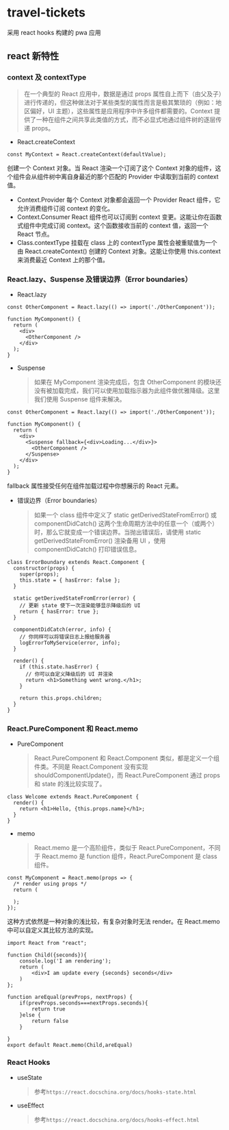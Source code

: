 # travel-tickets

采用 react hooks 构建的 pwa 应用

## react 新特性

### context 及 contextType

> 在一个典型的 React 应用中，数据是通过 props 属性自上而下（由父及子）进行传递的，但这种做法对于某些类型的属性而言是极其繁琐的（例如：地区偏好，UI 主题），这些属性是应用程序中许多组件都需要的。Context 提供了一种在组件之间共享此类值的方式，而不必显式地通过组件树的逐层传递 props。

- React.createContext

```
const MyContext = React.createContext(defaultValue);
```

创建一个 Context 对象。当 React 渲染一个订阅了这个 Context 对象的组件，这个组件会从组件树中离自身最近的那个匹配的 Provider 中读取到当前的 context 值。

- Context.Provider
  每个 Context 对象都会返回一个 Provider React 组件，它允许消费组件订阅 context 的变化。
- Context.Consumer
  React 组件也可以订阅到 context 变更。这能让你在函数式组件中完成订阅 context。这个函数接收当前的 context 值，返回一个 React 节点。
- Class.contextType
  挂载在 class 上的 contextType 属性会被重赋值为一个由 React.createContext() 创建的 Context 对象。这能让你使用 this.context 来消费最近 Context 上的那个值。

### React.lazy、Suspense 及错误边界（Error boundaries）

- React.lazy

```
const OtherComponent = React.lazy(() => import('./OtherComponent'));

function MyComponent() {
  return (
    <div>
      <OtherComponent />
    </div>
  );
}
```

- Suspense
  > 如果在 MyComponent 渲染完成后，包含 OtherComponent 的模块还没有被加载完成，我们可以使用加载指示器为此组件做优雅降级。这里我们使用 Suspense 组件来解决。

```
const OtherComponent = React.lazy(() => import('./OtherComponent'));

function MyComponent() {
  return (
    <div>
      <Suspense fallback={<div>Loading...</div>}>
        <OtherComponent />
      </Suspense>
    </div>
  );
}
```

fallback 属性接受任何在组件加载过程中你想展示的 React 元素。

- 错误边界（Error boundaries）
  > 如果一个 class 组件中定义了 static getDerivedStateFromError() 或 componentDidCatch() 这两个生命周期方法中的任意一个（或两个）时，那么它就变成一个错误边界。当抛出错误后，请使用 static getDerivedStateFromError() 渲染备用 UI ，使用 componentDidCatch() 打印错误信息。

```
class ErrorBoundary extends React.Component {
  constructor(props) {
    super(props);
    this.state = { hasError: false };
  }

  static getDerivedStateFromError(error) {
    // 更新 state 使下一次渲染能够显示降级后的 UI
    return { hasError: true };
  }

  componentDidCatch(error, info) {
    // 你同样可以将错误日志上报给服务器
    logErrorToMyService(error, info);
  }

  render() {
    if (this.state.hasError) {
      // 你可以自定义降级后的 UI 并渲染
      return <h1>Something went wrong.</h1>;
    }

    return this.props.children;
  }
}
```

### React.PureComponent 和 React.memo

- PureComponent
  > React.PureComponent 和 React.Component 类似，都是定义一个组件类。不同是 React.Component 没有实现 shouldComponentUpdate()，而 React.PureComponent 通过 props 和 state 的浅比较实现了。

```
class Welcome extends React.PureComponent {
  render() {
    return <h1>Hello, {this.props.name}</h1>;
  }
}
```

- memo
  > React.memo 是一个高阶组件，类似于 React.PureComponent，不同于 React.memo 是 function 组件，React.PureComponent 是 class 组件。

```
const MyComponent = React.memo(props => {
  /* render using props */
  return (

  );
});
```

这种方式依然是一种对象的浅比较，有复杂对象时无法 render。在 React.memo 中可以自定义其比较方法的实现。

```
import React from "react";

function Child({seconds}){
    console.log('I am rendering');
    return (
        <div>I am update every {seconds} seconds</div>
    )
};

function areEqual(prevProps, nextProps) {
    if(prevProps.seconds===nextProps.seconds){
        return true
    }else {
        return false
    }

}
export default React.memo(Child,areEqual)
```

### React Hooks

- useState
  > 参考`https://react.docschina.org/docs/hooks-state.html`
- useEffect
  > 参考`https://react.docschina.org/docs/hooks-effect.html`
